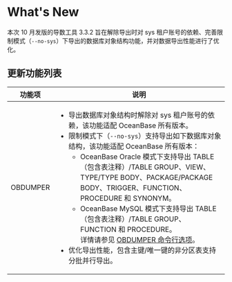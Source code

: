 # What's New

本次 10 月发版的导数工具 3.3.2 旨在解除导出时对 sys 租户账号的依赖、完善限制模式（`--no-sys`）下导出的数据库对象结构功能，并对数据导出性能进行了优化。

## 更新功能列表



|   功能项    | 说明 |
|----------|-----------------------------------------------------------------------------------------------------------------------------------------------------------------------------------------------------------------------------------------------------------------------------------------------------------------------------------------------------------------------------------------------------------------------------------------------------------------------------------------------------------------------------------------------------------------------------------------------------------------------------------------------------------------------------------------------------------------------------------------------------------------------------------------------------------------------------------------------------------------------------------------------------------------------------------------------------------------------------------------------------------------------------------------------------------------------------------------------------------------------------------------------------------------------------------------|
| OBDUMPER | <ul><li> 导出数据库对象结构时解除对 sys 租户账号的依赖，该功能适配 OceanBase 所有版本。</li><li> 限制模式下（`--no-sys`）支持导出如下数据库对象结构，该功能适配 OceanBase 所有版本：<ul><li> OceanBase Oracle 模式下支持导出 TABLE（包含表注释）/TABLE GROUP、VIEW、TYPE/TYPE BODY、PACKAGE/PACKAGE BODY、TRIGGER、FUNCTION、PROCEDURE 和 SYNONYM。</li><li> OceanBase MySQL 模式下支持导出 TABLE（包含表注释）/TABLE GROUP、FUNCTION 和 PROCEDURE。<br>详情请参见 [OBDUMPER 命令行选项](4.OBDUMPER/2.obdumper-user-guide/3.obdumper-command-line-options.md)。</li></ul></li><li> 优化导出性能，包含主键/唯一键的非分区表支持分批并行导出。</li></ul>|